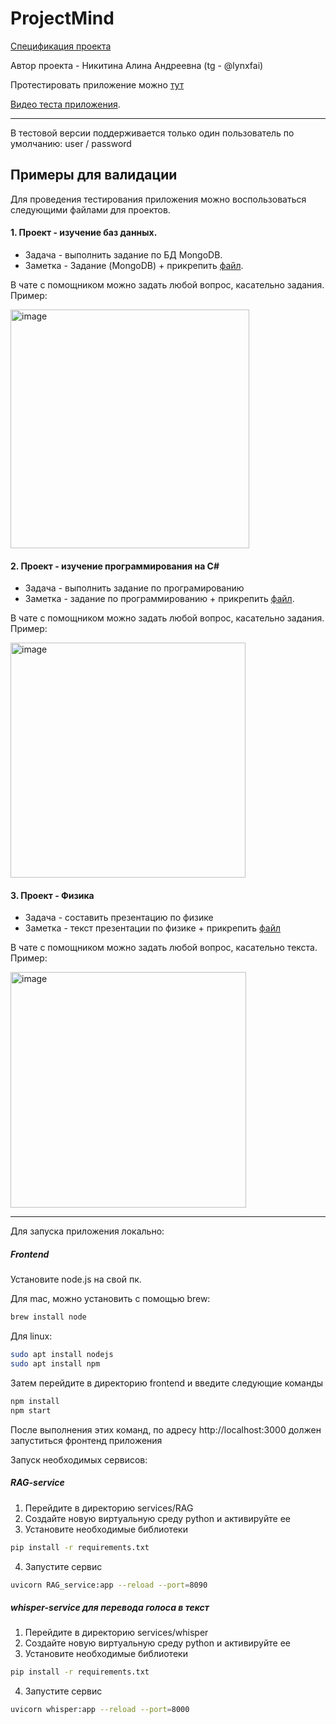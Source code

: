 # ProjectMind

[Cпецификация проекта](https://github.com/Firally/ProjectMind/blob/main/specifications.md)

Автор проекта - Никитина Алина Андреевна (tg - @lynxfai)

Протестировать приложение можно [тут](https://fprgwy-57-129-59-152.ru.tuna.am)

[Видео теста приложения](https://drive.google.com/file/d/1sS0B2eTlp8zv3062sOpmXzCnzMiLKgLN/view?usp=sharing).
____________________________________________________________________________________________________

В тестовой версии поддерживается только один пользователь по умолчанию: user / password

## Примеры для валидации

Для проведения тестирования приложения можно воспользоваться следующими файлами для проектов.

#### 1. Проект - изучение баз данных.

- Задача - выполнить задание по БД MongoDB.
- Заметка - Задание (MongoDB) + прикрепить [файл](https://docs.google.com/document/d/155ihSS0_-perjNilGv5Af9WcVTdzo_sD/edit?usp=sharing&ouid=105885410301062553353&rtpof=true&sd=true).

В чате с помощником можно задать любой вопрос, касательно задания. Пример:

<img width="382" alt="image" src="https://github.com/user-attachments/assets/3184d20e-b374-4052-802d-7a967a6a7ef6" />

#### 2. Проект - изучение программирования на C#

- Задача - выполнить задание по програмированию
- Заметка - задание по программированию + прикрепить [файл](https://drive.google.com/file/d/1OcoRitZRQuWLIpE-vFfnOjGhiEEi1Ur8/view?usp=sharing).

В чате с помощником можно задать любой вопрос, касательно задания. Пример:

<img width="376" alt="image" src="https://github.com/user-attachments/assets/fa5f464c-0f59-4c2c-a440-3d47a5d062d1" />

#### 3. Проект - Физика

- Задача - составить презентацию по физике
- Заметка - текст презентации по физике + прикрепить [файл](https://docs.google.com/document/d/1zqYJM4Mh_142wd9nA_soB0ipeyosDTGb/edit?usp=sharing&ouid=105885410301062553353&rtpof=true&sd=true)

В чате с помощником можно задать любой вопрос, касательно текста. Пример:

<img width="377" alt="image" src="https://github.com/user-attachments/assets/23ebd85a-d0fa-44b4-a842-61be322f2986" />

_____________________________________________________________________________

Для запуска приложения локально:

##### Frontend

Установите node.js на свой пк. 

Для mac, можно установить с помощью brew:

```bash
brew install node
```

Для linux:

```bash
sudo apt install nodejs
sudo apt install npm
```

Затем перейдите в директорию frontend и введите следующие команды

```bash
npm install
npm start
```

После выполнения этих команд, по адресу http://localhost:3000 должен запуститься фронтенд приложения

Запуск необходимых сервисов:

##### RAG-service

1. Перейдите в директорию services/RAG
2. Создайте новую виртуальную среду python и активируйте ее
3. Установите необходимые библиотеки

```bash
pip install -r requirements.txt
```

4. Запустите сервис

```bash
uvicorn RAG_service:app --reload --port=8090
```

##### whisper-service для перевода голоса в текст

1. Перейдите в директорию services/whisper
2. Создайте новую виртуальную среду python и активируйте ее
3. Установите необходимые библиотеки
   
```bash
pip install -r requirements.txt
```

4. Запустите сервис

```bash
uvicorn whisper:app --reload --port=8000
```
